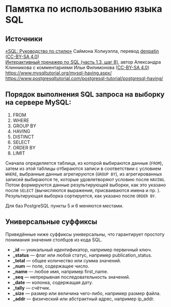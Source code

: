 # Памятка по использованию языка SQL

## Источники
[«SQL: Руководство по стилю»](https://www.sqlstyle.guide/ru/) Саймона Холиуэлла, перевод [denpatin](https://github.com/denpatin) ([СС-BY-SA 4.0](https://creativecommons.org/licenses/by-sa/4.0/))  
[Интерактивный тренажер по SQL (часть 1.3, шаг 8)](https://stepik.org/lesson/297515/step/8), автор Александра Клинникова с комментариями Ильи Филимонова ([СС-BY-SA 4.0](https://creativecommons.org/licenses/by-sa/4.0/))  
https://www.mysqltutorial.org/mysql-having.aspx/  
https://www.postgresqltutorial.com/postgresql-tutorial/postgresql-having/  

## Порядок выполнения SQL запроса на выборку на сервере MySQL:

1. FROM
2. WHERE
3. GROUP BY
4. HAVING
5. DISTINCT
6. SELECT
7. ORDER BY
8. LIMIT

Сначала определяется таблица, из которой выбираются данные (`FROM`), затем из этой таблицы отбираются записи в соответствии с условием `WHERE`, выбранные данные агрегируются (`GROUP BY`), из агрегированных записей выбираются те, которые удовлетворяют условию после `HAVING`. Потом формируются данные результирующей выборки, как это указано после `SELECT` (вычисляются выражения, присваиваются имена и пр. ). Результирующая выборка сортируется, как указано после `ORDER BY`.

Для баз PostgreSQL пункты 5 и 6 меняются местами.

## Универсальные суффиксы

Приведённые ниже суффиксы универсальны, что гарантирует простоту понимания значения столбцов из кода SQL.

- **_id** — уникальный идентификатор, например первичный ключ.
- **_status** — флаг или любой статус, например publication_status.
- **_total** — общее количество или сумма значений.
- **_num** — поле, содержащее число.
- **_name** — любое имя, например first_name.
- **_seq** — непрерывная последовательность значений.
- **_date** — колонка, содержащая дату.
- **_tally** — счётчик.
- **_size** — размер или величина чего-либо, например размер файла.
- **_addr** — физический или абстрактный адрес, например ip_addr.
